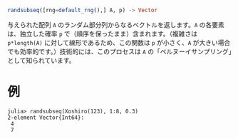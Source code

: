```julia
randsubseq([rng=default_rng(),] A, p) -> Vector
```

与えられた配列 `A` のランダム部分列からなるベクトルを返します。`A` の各要素は、独立した確率 `p` で（順序を保ったまま）含まれます。（複雑さは `p*length(A)` に対して線形であるため、この関数は `p` が小さく、`A` が大きい場合でも効率的です。）技術的には、このプロセスは `A` の「ベルヌーイサンプリング」として知られています。

# 例

```jldoctest
julia> randsubseq(Xoshiro(123), 1:8, 0.3)
2-element Vector{Int64}:
 4
 7
```
